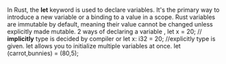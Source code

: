In Rust, the **let** keyword is used to declare variables. It's the primary way to introduce a new variable or a binding to a value in a scope. Rust variables are immutable by default, meaning their value cannot be changed unless explicitly made mutable.
2 ways of declaring a variable , let x = 20; // **implicitly** type is decided by compiler or let x: i32 = 20; //explicitly type is given.
let allows you to initialize multiple variables at once. let (carrot,bunnies) = (80,5);
